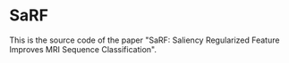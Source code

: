 # SaRF
This is the source code of the paper 
"SaRF: Saliency Regularized Feature Improves MRI Sequence Classification".